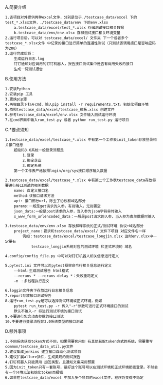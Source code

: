 A.简要介绍

    1.该项目对外提供两种excel文件，分别是位于./testcase_data/excel 下的test_*.xlsx文件，./testcase_data/env 下的env.xlsx
        a.testcase_data/excel/test_*.xlsx 存储测试接口相关数据
        b.testcase_data/env/env.xlsx 存储测试接口相关环境变量
    2.运行项目后，可以对 testcase_data/excel/ 文件夹 下一个或者多个 testcase_*.xlsx文件 中记录的接口进行简单的连通性测试（只测试该调用接口是否响应码为200）
    3.运行完成后将：
        生成运行日志.log
        钉钉通知对应调用的钉钉机器人，报告接口测试集中是否有调用失败的接口
        生成一份测试报告

B.使用方法

    1.安装Python 
    2.安装pip 工具
    3.更换pip源
    4.再根目录下打开cmd，输入pip install -r requirements.txt。初始化项目环境
    5.依照testcase_data/excel/testcase_模板.xlsx 创建文件
    6.参考testcase_data/excel/env.xlsx 文件输入测试运行环境
    7.在cmd界面中输入run_test.py 或者 python run_test.py 运行项目
    
    
C.*要点须知

    1.testcase_data/excel/testcase_*.xlsx 中有第一个工作表init_token存放登录相关接口信息
        超级码3.0系统一般登录流程是
            1.登录
            2.绑定企业
            3.绑定系统
        第一个工作表严格按照login/org/sys接口顺序输入数据

    2.testcase_data/excel/testcase_*.xlsx 中有第二个工作表testcase_data存放将要进行接口测试的相关数据
        name: 自定义接口名
        method:该接口请求方法
        api: 接口部分url，除去了协议和域名部分
        params:一般是get请求的入参，有则输入，无则置空
        json_data:一般是post请求的入参，当入参为json字符串时输入
        x_www_form_urlencoded_data：一般是post请求的入参，当入参为表单数据时输入

    3.testcase_data/env/env.xlsx 存放解释系统的正式/测试环境 协议+域名部分
        project_name：要求和testcase_data/excel/ 文件下项目 对应文件名一样
            例如：testcase_data/excel/testcase_longjin.xlsx 这时env.xlsx中一定要有
                testcase_longjin系统对应的测试环境 和正式环境的 域名

    4.config/config_file.py 中可以对钉钉机器人相关信息进行定义

    5.pytest.ini 文件可以对pytest框架命令行相关信息进行定义
        --html:生成测试报告 html格式
        --reruns * --reruns-delay *：失败重跑定义
        -n ：多线程执行定义

    6.loggin文件夹下存放运行日志相关信息
    7.report存放接口测试报告
    8.运行run_test.py是可以选择测试环境或正式环境，例如
        pytest run_test.py -r 传入"-r"参数可进行正式环境接口的测试
        默认不输入-r 将进行测试环境的接口测试
    9.不要进行包含动态参数的接口测试
    10.不要进行登录流程非3.0系统类型的接口测试
    
        
    
D.额外事项

    1.不同系统获取token方式不同，如果需要套用到 有其他获取token方式的系统，需要重写common/testcase_data_util.py文件
    2.建议集成jenkins 建立接口自动化测试项目
    3.建议扩展allure插件，生成美观的测试报告
    4.钉钉机器人只能调用 加签类型，且通知文案采用预置
    5.因为init_token只有一套账号，最好这个账号可以在测试环境和正式环境都能登录。不然会有一个环境无法初始化token而报错
    6.如果在testcase_data/excel 中加入多个项目的excel文件，程序将变得不稳定

    